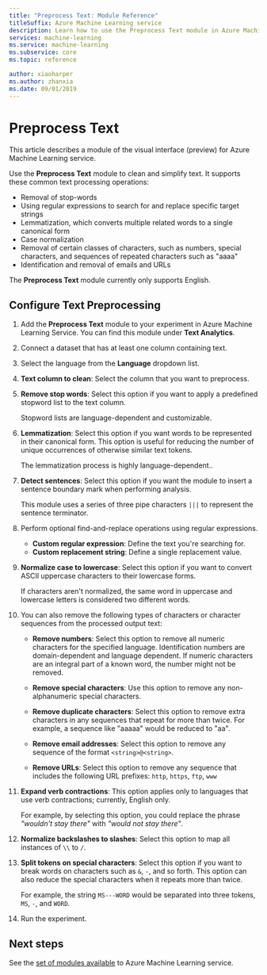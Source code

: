 ```yaml
---
title: "Preprocess Text: Module Reference"
titleSuffix: Azure Machine Learning service
description: Learn how to use the Preprocess Text module in Azure Machine Learning service to clean and simplify text.
services: machine-learning
ms.service: machine-learning
ms.subservice: core
ms.topic: reference

author: xiaoharper
ms.author: zhanxia
ms.date: 09/01/2019
---
```

# Preprocess Text

This article describes a module of the visual interface (preview) for Azure Machine Learning service.

Use the **Preprocess Text** module to clean and simplify text. It supports these common text processing operations:

* Removal of stop-words
* Using regular expressions to search for and replace specific target strings
* Lemmatization, which converts multiple related words to a single canonical form
* Case normalization
* Removal of certain classes of characters, such as numbers, special characters, and sequences of repeated characters such as "aaaa"
* Identification and removal of emails and URLs

The **Preprocess Text** module currently only supports English.

## Configure Text Preprocessing  

1.  Add the **Preprocess Text** module to your experiment in Azure Machine Learning Service. You can find this module under **Text Analytics**.

1. Connect a dataset that has at least one column containing text.

1. Select the language from the **Language** dropdown list.

1. **Text column to clean**: Select the column that you want to preprocess.

1. **Remove stop words**: Select this option if you want to apply a predefined stopword list to the text column. 

    Stopword lists are language-dependent and customizable.

1. **Lemmatization**: Select this option if you want words to be represented in their canonical form. This option is useful for reducing the number of unique occurrences of otherwise similar text tokens.

    The lemmatization process is highly language-dependent..

1. **Detect sentences**: Select this option if you want the module to insert a sentence boundary mark when performing analysis.

    This module uses a series of three pipe characters `|||` to represent the sentence terminator.

1. Perform optional find-and-replace operations using regular expressions.

    * **Custom regular expression**: Define the text you're searching for.
    * **Custom replacement string**: Define a single replacement value.

1. **Normalize case to lowercase**: Select this option if you want to convert ASCII uppercase characters to their lowercase forms.

    If characters aren't normalized, the same word in uppercase and lowercase letters is considered two different words.

1. You can also remove the following types of characters or character sequences from the processed output text:

    * **Remove numbers**: Select this option to remove all numeric characters for the specified language. Identification numbers are domain-dependent and language dependent. If numeric characters are an integral part of a known word, the number might not be removed.
    
    * **Remove special characters**: Use this option to remove any non-alphanumeric special characters.
    
    * **Remove duplicate characters**: Select this option to remove extra characters in any sequences that repeat for more than twice. For example, a sequence like "aaaaa" would be reduced to "aa".
    
    * **Remove email addresses**: Select this option to remove any sequence of the format `<string>@<string>`.  
    * **Remove URLs**: Select this option to remove any sequence that includes the following URL prefixes: `http`, `https`, `ftp`, `www`
    
1. **Expand verb contractions**: This option applies only to languages that use verb contractions; currently, English only. 

    For example, by selecting this option, you could replace the phrase *"wouldn't stay there"* with *"would not stay there"*.

1. **Normalize backslashes to slashes**: Select this option to map all instances of `\\` to `/`.

1. **Split tokens on special characters**: Select this option if you want to break words on characters such as `&`, `-`, and so forth. This option can also reduce the special characters when it repeats more than twice. 

    For example, the string `MS---WORD` would be separated into three tokens, `MS`, `-`, and `WORD`.

1. Run the experiment.

## Next steps

See the [set of modules available](module-reference.md) to Azure Machine Learning service. 